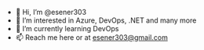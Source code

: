 - 👋 Hi, I’m @esener303
- 👀 I’m interested in Azure, DevOps, .NET and many more
- 🌱 I’m currently learning DevOps
- 📫 Reach me here or at esener303@gmail.com 

<!---
esener303/esener303 is a ✨ special ✨ repository because its `README.md` (this file) appears on your GitHub profile.
You can click the Preview link to take a look at your changes.
--->
